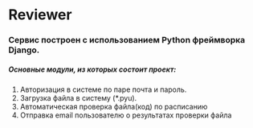 # Reviewer
### Сервис построен с использованием Python фреймворка Django.
##### Основные модули, из которых состоит проект:
1. Авторизация в системе по паре почта и пароль.
2. Загрузка файла в систему (*.pyu).
3. Автоматическая проверка файла(код) по расписанию
4. Отправка email пользователю о результатах проверки файла
